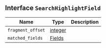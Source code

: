 ## Interface `SearchHighlightField`

| Name | Type | Description |
| - | - | - |
| `fragment_offset` | [integer](./integer.md) | &nbsp; |
| `matched_fields` | [Fields](./Fields.md) | &nbsp; |
